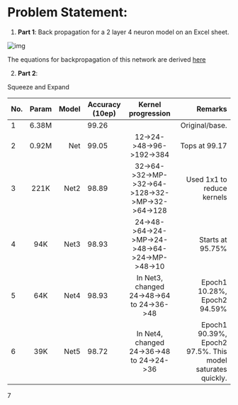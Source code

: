 # Problem Statement:

1. **Part 1**:  Back propagation for a 2 layer 4 neuron model on an Excel sheet.

![img](..\images\network)

The equations for backpropagation of this network are derived [here](https://docs.google.com/document/d/e/2PACX-1vQObVYuAyGTwL0GUH90K_917ICkiwYK_zi8FdhCiLpoW4eGAwoQEfssxqOSB0134g5E7eFjid9PtITv/pub)








2. **Part 2**:  

Squeeze and Expand

|No.	|Param	|Model	|Accuracy (10ep)	|Kernel progression	|Remarks
|--|:-------------:|------:|----------|:-------------:|------:|
1	|6.38M||99.26|    | Original/base.|
2	|0.92M|Net|99.05|12->24->48->96->192->384   |Tops at 99.17|
3	|221K|Net2|98.89|32->64->32->MP->32->64->128->32->MP->32->64->128   |Used 1x1 to reduce kernels|
4	|94K|Net3|98.93|24->48->64->24->MP->24->48->64->24->MP->48->10  |Starts at 95.75%|
5 |64K|Net4|98.93|In Net3, changed 24->48->64 to 24->36->48	  |Epoch1 10.28%, Epoch2 94.59%|
6	|39K|Net5|98.72|In Net4, changed 24->36->48 to 24->24->36   |Epoch1 90.39%, Epoch2 97.5%. This model saturates quickly.|
7					
